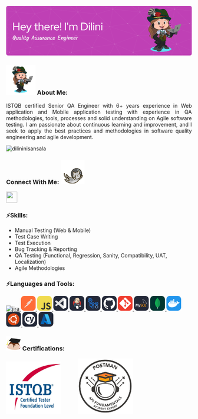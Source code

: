 ![Header](./github-header-image.png)

<h3 align="left"><img width="80" height="80" src="octocat-1752145155294.png" /> About Me: </h3>
<p align="justify">ISTQB certified Senior QA Engineer with 6+ years experience in Web application and Mobile application testing with experience in QA methodologies, tools, processes and solid understanding on Agile software testing. I am passionate about continuous learning and improvement, and I seek to apply the best practices and methodologies in software quality engineering and agile development.</p>

<p align="left"> <img src="https://komarev.com/ghpvc/?username=dilininisansala&label=Profile%20views&color=0e75b6&style=flat" alt="dilininisansala" /> </p>

<h3 align="left">Connect With Me: <img width="65" height="65" src="68747470733a2f2f6d656469612e67697068792e636f6d2f6d656469612f56674344417a634b767352364f4d307557672f67697068792e676966.gif" /></h3>
<p align="left">
<a href="https://www.linkedin.com/in/dilini-nisansala-seniorqa/" target="blank"><img align="center" src="https://cdn3.iconfinder.com/data/icons/inficons/512/linkedin.png" height="30" width="30"/></a>
</p>

<h3 align="left">⚡️Skills:</h3>
<ul>
<li>Manual Testing (Web & Mobile)</li>
<li>Test Case Writing</li>
<li>Test Execution</li>
<li>Bug Tracking & Reporting</li>  
<li>QA Testing (Functional, Regression, Sanity, Compatibility, UAT, Localization)</li>
<li>Agile Methodologies</li>
</ul>


<h3 align="left">⚡️Languages and Tools:</h3>
<p align="left"> <a href="https://www.cypress.io" target="_blank" rel="noreferrer"> <img src="https://github.com/brunoliratm/skill-icons/blob/main/icons/jira-auto.svg" alt="jira" width="40" height="40"/> <img src="https://raw.githubusercontent.com/tandpfun/skill-icons/main/icons/Postman.svg" alt="postman" width="40" height="40"/> <img src="https://raw.githubusercontent.com/tandpfun/skill-icons/main/icons/JavaScript.svg" alt="javascript" width="40" height="40"/> <img src="https://raw.githubusercontent.com/tandpfun/skill-icons/main/icons/VSCode-Dark.svg" alt="vscode" width="40" height="40"/> <img src="https://raw.githubusercontent.com/tandpfun/skill-icons/main/icons/Jenkins-Dark.svg" alt="jenkins" width="40" height="40"/> <img src="https://raw.githubusercontent.com/tandpfun/skill-icons/main/icons/GithubActions-Dark.svg" alt="githubActions" width="40" height="40"/> <img src="https://raw.githubusercontent.com/tandpfun/skill-icons/main/icons/Github-Dark.svg" alt="github" width="40" height="40"/> <img src="https://raw.githubusercontent.com/tandpfun/skill-icons/main/icons/Git.svg" alt="git" width="40" height="40"/> <img src="https://raw.githubusercontent.com/tandpfun/skill-icons/main/icons/MySQL-Dark.svg" alt="mySQL" width="40" height="40"/> <img src="https://raw.githubusercontent.com/tandpfun/skill-icons/main/icons/MongoDB.svg" alt="mongoDB" width="40" height="40"/> <img src="https://raw.githubusercontent.com/tandpfun/skill-icons/main/icons/Docker.svg" alt="docker" width="40" height="40"/> <img src="https://raw.githubusercontent.com/tandpfun/skill-icons/main/icons/Ubuntu-Dark.svg" alt="ubuntu" width="40" height="40"/> <img src="https://raw.githubusercontent.com/tandpfun/skill-icons/main/icons/Cypress-Dark.svg" alt="cypress" width="40" height="40"/> <img src="https://raw.githubusercontent.com/tandpfun/skill-icons/main/icons/Azure-Dark.svg" alt="azure" width="40" height="40"/></a> </p>


<h3 align="left"><img width="40" height="40" src="68747470733a2f2f6d656469.gif" /> Certifications:</h3>
<div align="left">
  <img src="ISTQB.jpg" alt="ISTQB" width="150px" style="margin-right: 40px;">  
  <img src="assertion-MUzmA8BxSqSXezGN6SqwYA.png" alt="Postman API Fundamentals Student Expert Badge" width="150px">
</div>
